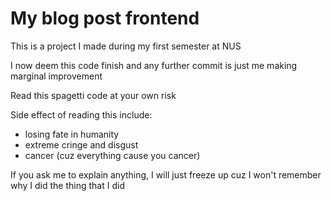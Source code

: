 # My blog post frontend

This is a project I made during my first semester at NUS

I now deem this code finish and any further commit is just me making marginal improvement

Read this spagetti code at your own risk 

Side effect of reading this include:
  - losing fate in humanity
  - extreme cringe and disgust
  - cancer (cuz everything cause you cancer)

If you ask me to explain anything, I will just freeze up cuz I won't remember why I did the thing that I did
